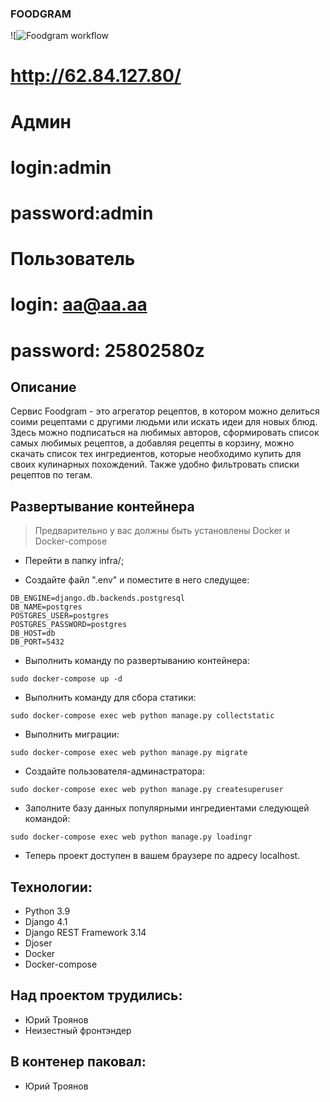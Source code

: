 ### FOODGRAM
![![Foodgram workflow](https://github.com/troyanoff/foodgram-project-react/actions/workflows/foodgram_workflow.yml/badge.svg)

# http://62.84.127.80/
# Админ
# login:admin
# password:admin
# Пользователь
# login: aa@aa.aa
# password: 25802580z


## Описание

Сервис Foodgram - это агрегатор рецептов, в котором можно делиться соими рецептами с другими людьми или искать идеи для новых блюд. Здесь можно подписаться на любимых авторов, сформировать список самых любимых рецептов, а добавляя рецепты в корзину, можно скачать список тех ингредиентов, которые необходимо купить для своих кулинарных похождений. Также удобно фильтровать списки рецептов по тегам.


## Развертывание контейнера

> Предварительно у вас должны быть установлены Docker и Docker-compose

- Перейти в папку infra/;

- Создайте файл ".env" и поместите в него следущее:

```
DB_ENGINE=django.db.backends.postgresql
DB_NAME=postgres
POSTGRES_USER=postgres
POSTGRES_PASSWORD=postgres
DB_HOST=db
DB_PORT=5432
```

- Выполнить команду по развертыванию контейнера:

```sudo docker-compose up -d```

- Выполнить команду для сбора статики:

```sudo docker-compose exec web python manage.py collectstatic```

- Выполнить миграции:

```sudo docker-compose exec web python manage.py migrate```

- Создайте пользователя-админастратора:

```sudo docker-compose exec web python manage.py createsuperuser```

- Заполните базу данных популярными ингредиентами следующей командой:

```sudo docker-compose exec web python manage.py loadingr```

- Теперь проект доступен в вашем браузере по адресу localhost.


## Технологии:

- Python 3.9
- Django 4.1
- Django REST Framework 3.14
- Djoser
- Docker
- Docker-compose


## Над проектом трудились:

- Юрий Троянов
- Неизестный фронтэндер

## В контенер паковал:

- Юрий Троянов
